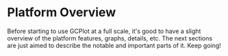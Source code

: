 # Platform Overview

Before starting to use GCPlot at a full scale, it's good to have a slight overview of the platform features, graphs, details, etc. The next sections are just aimed to describe the notable and important parts of it. Keep going!

